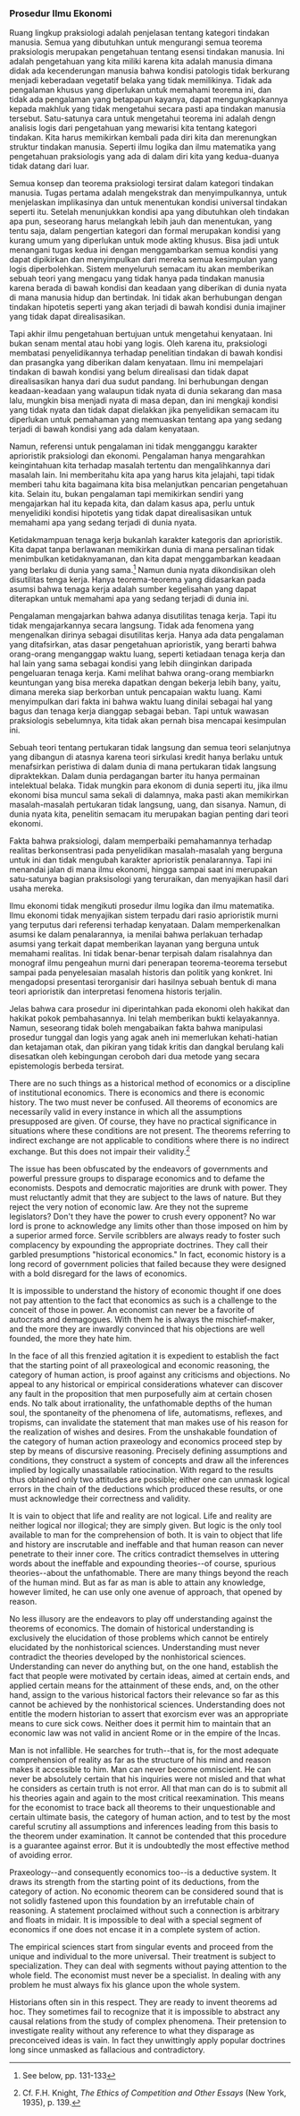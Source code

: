 ### Prosedur Ilmu Ekonomi

Ruang lingkup praksiologi adalah penjelasan tentang kategori tindakan manusia. Semua yang dibutuhkan untuk mengurangi semua teorema praksiologis merupakan pengetahuan tentang esensi tindakan manusia. Ini adalah pengetahuan yang kita miliki karena kita adalah manusia dimana didak ada kecenderungan manusia bahwa kondisi patologis tidak berkurang menjadi keberadaan vegetatif belaka yang tidak memilikinya. Tidak ada pengalaman khusus yang diperlukan untuk memahami teorema ini, dan tidak ada pengalaman yang betapapun kayanya, dapat mengungkapkannya kepada makhluk yang tidak mengetahui secara pasti apa tindakan manusia tersebut. Satu-satunya cara untuk mengetahui teorema ini adalah dengn analisis logis dari pengetahuan yang mewarisi kita tentang kategori tindakan. Kita harus memikirkan kembali pada diri kita dan merenungkan struktur tindakan manusia. Seperti ilmu logika dan ilmu matematika yang pengetahuan praksiologis yang ada di dalam diri kita yang kedua-duanya tidak datang dari luar.

Semua konsep dan teorema praksiologi tersirat dalam kategori tindakan manusia. Tugas pertama adalah mengekstrak dan menyimpulkannya, untuk menjelaskan implikasinya dan untuk menentukan kondisi universal tindakan seperti itu. Setelah menunjukkan kondisi apa yang dibutuhkan oleh tindakan apa pun, seseorang harus melangkah lebih jauh dan menentukan, yang tentu saja, dalam pengertian kategori dan formal merupakan kondisi yang kurang umum yang diperlukan untuk mode akting khusus. Bisa jadi untuk menangani tugas kedua ini dengan menggambarkan semua kondisi yang dapat dipikirkan dan menyimpulkan dari mereka semua kesimpulan yang logis diperbolehkan. Sistem menyeluruh semacam itu akan memberikan sebuah teori yang mengacu yang tidak hanya pada tindakan manusia karena berada di bawah kondisi dan keadaan yang diberikan di dunia nyata di mana manusia hidup dan bertindak. Ini tidak akan berhubungan dengan tindakan hipotetis seperti yang akan terjadi di bawah kondisi dunia imajiner yang tidak dapat direalisasikan.

Tapi akhir ilmu pengetahuan bertujuan untuk mengetahui kenyataan. Ini bukan senam mental atau hobi yang logis. Oleh karena itu, praksiologi membatasi penyelidikannya terhadap penelitian tindakan di bawah kondisi dan prasangka yang diberikan dalam kenyataan. Ilmu ini mempelajari tindakan di bawah kondisi yang belum direalisasi dan tidak dapat direalisasikan hanya dari dua sudut pandang. Ini berhubungan dengan keadaan-keadaan yang walaupun tidak nyata di dunia sekarang dan masa lalu, mungkin bisa menjadi nyata di masa depan, dan ini mengkaji kondisi yang tidak nyata dan tidak dapat dielakkan jika penyelidikan semacam itu diperlukan untuk pemahaman yang memuaskan tentang apa yang sedang terjadi di bawah kondisi yang ada dalam kenyataan.

Namun, referensi untuk pengalaman ini tidak mengganggu karakter aprioristik praksiologi dan ekonomi. Pengalaman hanya mengarahkan keingintahuan kita terhadap masalah tertentu dan mengalihkannya dari masalah lain. Ini memberitahu kita apa yang harus kita jelajahi, tapi tidak memberi tahu kita bagaimana kita bisa melanjutkan pencarian pengetahuan kita. Selain itu, bukan pengalaman tapi memikirkan sendiri yang mengajarkan hal itu kepada kita, dan dalam kasus apa, perlu untuk menyelidiki kondisi hipotetis yang tidak dapat direalisasikan untuk memahami apa yang sedang terjadi di dunia nyata.

Ketidakmampuan tenaga kerja bukanlah karakter kategoris dan aprioristik. Kita dapat tanpa berlawanan memikirkan dunia di mana persalinan tidak menimbulkan ketidaknyamanan, dan kita dapat menggambarkan keadaan yang berlaku di dunia yang sama.[^23] Namun dunia nyata dikondisikan oleh disutilitas tenga kerja. Hanya teorema-teorema yang didasarkan pada asumsi bahwa tenaga kerja adalah sumber kegelisahan yang dapat diterapkan untuk memahami apa yang sedang terjadi di dunia ini.

Pengalaman mengajarkan bahwa adanya disutilitas tenaga kerja. Tapi itu tidak mengajarkannya secara langsung. Tidak ada fenomena yang mengenalkan dirinya sebagai disutilitas kerja. Hanya ada data pengalaman yang ditafsirkan, atas dasar pengetahuan aprioristik, yang berarti bahwa orang-orang menganggap waktu luang, seperti ketiadaan tenaga kerja dan hal lain yang sama sebagai kondisi yang lebih diinginkan daripada pengeluaran tenaga kerja. Kami melihat bahwa orang-orang membiarkn keuntungan yang bisa mereka dapatkan dengan bekerja lebih bany, yaitu, dimana mereka siap berkorban untuk pencapaian waktu luang. Kami menyimpulkan dari fakta ini bahwa waktu luang dinilai sebagai hal yang bagus dan tenaga kerja dianggap sebagai beban. Tapi untuk wawasan praksiologis sebelumnya, kita tidak akan pernah bisa mencapai kesimpulan ini.

Sebuah teori tentang pertukaran tidak langsung dan semua teori selanjutnya yang dibangun di atasnya karena teori sirkulasi kredit hanya berlaku untuk menafsirkan peristiwa di dalam dunia di mana pertukaran tidak langsung dipraktekkan. Dalam dunia perdagangan barter itu hanya permainan intelektual belaka. Tidak mungkin para ekonom di dunia seperti itu, jika ilmu ekonomi bisa muncul sama sekali di dalamnya, maka pasti akan memikirkan masalah-masalah pertukaran tidak langsung, uang, dan sisanya. Namun, di dunia nyata kita, penelitin semacam itu merupakan bagian penting dari teori ekonomi.

Fakta bahwa praksiologi, dalam memperbaiki pemahamannya terhadap realitas berkonsentrasi pada penyelidikan masalah-masalah yang berguna untuk ini dan tidak mengubah karakter aprioristik penalarannya. Tapi ini menandai jalan di mana ilmu ekonomi, hingga sampai saat ini merupakan satu-satunya bagian praksisologi yang teruraikan, dan menyajikan hasil dari usaha mereka.

Ilmu ekonomi tidak mengikuti prosedur ilmu logika dan ilmu matematika. Ilmu ekonomi tidak menyajikan sistem terpadu dari rasio aprioristik murni yang terputus dari referensi terhadap kenyataan. Dalam memperkenalkan asumsi ke dalam penalarannya, ia menilai bahwa perlakuan terhadap asumsi yang terkait dapat memberikan layanan yang berguna untuk memahami realitas. Ini tidak benar-benar terpisah dalam risalahnya dan monograf ilmu pengeahun murni dari penerapan teorema-teorema tersebut sampai pada penyelesaian masalah historis dan politik yang konkret. Ini mengadopsi presentasi terorganisir dari hasilnya sebuah bentuk di mana teori aprioristik dan interpretasi fenomena historis terjalin.

Jelas bahwa cara prosedur ini diperintahkan pada ekonomi oleh hakikat dan hakikat pokok pembahasannya. Ini telah memberikan bukti kelayakannya. Namun, seseorang tidak boleh mengabaikan fakta bahwa manipulasi prosedur tunggal dan logis yang agak aneh ini memerlukan kehati-hatian dan ketajaman otak, dan pikiran yang tidak kritis dan dangkal berulang kali disesatkan oleh kebingungan ceroboh dari dua metode yang secara epistemologis berbeda tersirat.

There are no such things as a historical method of economics or a discipline of institutional economics. There is economics and there is economic history. The two must never be confused. All theorems of economics are necessarily valid in every instance in which all the assumptions presupposed are given. Of course, they have no practical significance in situations where these conditions are not present. The theorems referring to indirect exchange are not applicable to conditions where there is no indirect exchange. But this does not impair their validity.[^24]

The issue has been obfuscated by the endeavors of governments and powerful pressure groups to disparage economics and to defame the economists. Despots and democratic majorities are drunk with power. They must reluctantly admit that they are subject to the laws of nature. But they reject the very notion of economic law. Are they not the supreme legislators? Don't they have the power to crush every opponent? No war lord is prone to acknowledge any limits other than those imposed on him by a superior armed force. Servile scribblers are always ready to foster such complacency by expounding the appropriate doctrines. They call their garbled presumptions "historical economics." In fact, economic history is a long record of government policies that failed because they were designed with a bold disregard for the laws of economics.

It is impossible to understand the history of economic thought if one does not pay attention to the fact that economics as such is a challenge to the conceit of those in power. An economist can never be a favorite of autocrats and demagogues. With them he is always the mischief-maker, and the more they are inwardly convinced that his objections are well founded, the more they hate him.

In the face of all this frenzied agitation it is expedient to establish the fact that the starting point of all praxeological and economic reasoning, the category of human action, is proof against any criticisms and objections. No appeal to any historical or empirical considerations whatever can discover any fault in the proposition that men purposefully aim at certain chosen ends. No talk about irrationality, the unfathomable depths of the human soul, the spontaneity of the phenomena of life, automatisms, reflexes, and tropisms, can invalidate the statement that man makes use of his reason for the realization of wishes and desires. From the unshakable foundation of the category of human action praxeology and economics proceed step by step by means of discursive reasoning. Precisely defining assumptions and conditions, they construct a system of concepts and draw all the inferences implied by logically unassailable ratiocination. With regard to the results thus obtained only two attitudes are possible; either one can unmask logical errors in the chain of the deductions which produced these results, or one must acknowledge their correctness and validity.

It is vain to object that life and reality are not logical. Life and reality are neither logical nor illogical; they are simply given. But logic is the only tool available to man for the comprehension of both. It is vain to object that life and history are inscrutable and ineffable and that human reason can never penetrate to their inner core. The critics contradict themselves in uttering words about the ineffable and expounding theories--of course, spurious theories--about the unfathomable. There are many things beyond the reach of the human mind. But as far as man is able to attain any knowledge, however limited, he can use only one avenue of approach, that opened by reason.

No less illusory are the endeavors to play off understanding against the theorems of economics. The domain of historical understanding is exclusively the elucidation of those problems which cannot be entirely elucidated by the nonhistorical sciences. Understanding must never contradict the theories developed by the nonhistorical sciences. Understanding can never do anything but, on the one hand, establish the fact that people were motivated by certain ideas, aimed at certain ends, and applied certain means for the attainment of these ends, and, on the other hand, assign to the various historical factors their relevance so far as this cannot be achieved by the nonhistorical sciences. Understanding does not entitle the modern historian to assert that exorcism ever was an appropriate means to cure sick cows. Neither does it permit him to maintain that an economic law was not valid in ancient Rome or in the empire of the Incas.

Man is not infallible. He searches for truth--that is, for the most adequate comprehension of reality as far as the structure of his mind and reason makes it accessible to him. Man can never become omniscient. He can never be absolutely certain that his inquiries were not misled and that what he considers as certain truth is not error. All that man can do is to submit all his theories again and again to the most critical reexamination. This means for the economist to trace back all theorems to their unquestionable and certain ultimate basis, the category of human action, and to test by the most careful scrutiny all assumptions and inferences leading from this basis to the theorem under examination. It cannot be contended that this procedure is a guarantee against error. But it is undoubtedly the most effective method of avoiding error.

Praxeology--and consequently economics too--is a deductive system. It draws its strength from the starting point of its deductions, from the category of action. No economic theorem can be considered sound that is not solidly fastened upon this foundation by an irrefutable chain of reasoning. A statement proclaimed without such a connection is arbitrary and floats in midair. It is impossible to deal with a special segment of economics if one does not encase it in a complete system of action.

The empirical sciences start from singular events and proceed from the unique and individual to the more universal. Their treatment is subject to specialization. They can deal with segments without paying attention to the whole field. The economist must never be a specialist. In dealing with any problem he must always fix his glance upon the whole system.

Historians often sin in this respect. They are ready to invent theorems ad hoc. They sometimes fail to recognize that it is impossible to abstract any causal relations from the study of complex phenomena. Their pretension to investigate reality without any reference to what they disparage as preconceived ideas is vain. In fact they unwittingly apply popular doctrines long since unmasked as fallacious and contradictory.

[^23]: See below, pp. 131-133

[^24]: Cf. F.H. Knight, *The Ethics of Competition and Other Essays* (New York, 1935), p. 139.
